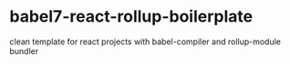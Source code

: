 # babel7-react-rollup-boilerplate
clean template for react projects with babel-compiler and rollup-module bundler
